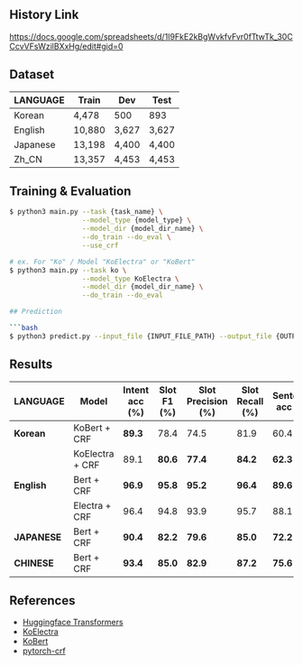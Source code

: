 ## History Link
https://docs.google.com/spreadsheets/d/1I9FkE2kBgWvkfvFvr0fTtwTk_30CCcvVFsWzilBXxHg/edit#gid=0

## Dataset

|  LANGUAGE  | Train  |  Dev  | Test  |
| ---------- | ------ | ----- | ----- |
|   Korean   | 4,478  |  500  |  893  |
|   English  | 10,880 | 3,627 | 3,627 |
|  Japanese  | 13,198 | 4,400 | 4,400 |
|    Zh_CN   | 13,357 | 4,453 | 4,453 |


## Training & Evaluation

```bash
$ python3 main.py --task {task_name} \
                  --model_type {model_type} \
                  --model_dir {model_dir_name} \
                  --do_train --do_eval \
                  --use_crf

# ex. For "Ko" / Model "KoElectra" or "KoBert"
$ python3 main.py --task ko \
                  --model_type KoElectra \
                  --model_dir {model_dir_name} \
                  --do_train --do_eval

## Prediction

```bash
$ python3 predict.py --input_file {INPUT_FILE_PATH} --output_file {OUTPUT_FILE_PATH} --model_dir {SAVED_CKPT_PATH}
```

## Results

|   LANGUAGE    |       Model      | Intent acc (%) | Slot F1 (%) | Slot Precision (%) | Slot Recall (%) | Sentence acc (%) |
|  ----------   | ---------------- | -------------- | ----------- | ------------------ | --------------- | ---------------- |
|  **Korean**   |   KoBert + CRF   |    **89.3**    |     78.4    |        74.5        |      81.9       |       60.4       |
|               |  KoElectra + CRF |      89.1      |   **80.6**  |      **77.4**      |    **84.2**     |     **62.3**     |
|  **English**  |    Bert + CRF    |    **96.9**    |   **95.8**  |      **95.2**      |    **96.4**     |     **89.6**     |
|               |   Electra + CRF  |      96.4      |     94.8    |        93.9        |      95.7       |       88.1       |
|  **JAPANESE** |    Bert + CRF    |    **90.4**    |   **82.2**  |      **79.6**      |    **85.0**     |     **72.2**     |
|  **CHINESE**  |    Bert + CRF    |    **93.4**    |   **85.0**  |      **82.9**      |    **87.2**     |     **75.6**     |

## References

- [Huggingface Transformers](https://github.com/huggingface/transformers)
- [KoElectra](https://github.com/monologg/KoELECTRA)
- [KoBert](https://github.com/monologg/JointBERT)
- [pytorch-crf](https://github.com/kmkurn/pytorch-crf)
